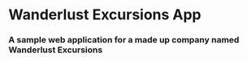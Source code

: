 # Wanderlust Excursions App

### A sample web application for a made up company named Wanderlust Excursions
